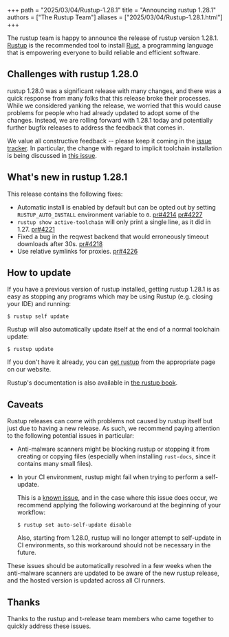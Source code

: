 +++
path = "2025/03/04/Rustup-1.28.1"
title = "Announcing rustup 1.28.1"
authors = ["The Rustup Team"]
aliases = ["2025/03/04/Rustup-1.28.1.html"]
+++

The rustup team is happy to announce the release of rustup version 1.28.1.
[Rustup][install] is the recommended tool to install [Rust][rust], a programming language that is empowering everyone to build reliable and efficient software.

## Challenges with rustup 1.28.0

rustup 1.28.0 was a significant release with many changes, and there was a quick response from many
folks that this release broke their processes. While we considered yanking the release, we worried
that this would cause problems for people who had already updated to adopt some of the changes.
Instead, we are rolling forward with 1.28.1 today and potentially further bugfix releases to
address the feedback that comes in.

We value all constructive feedback -- please keep it coming in the [issue tracker]. In particular,
the change with regard to implicit toolchain installation is being discussed in [this issue].

[this issue]: https://github.com/rust-lang/rustup/issues/4211
[issue tracker]: https://github.com/rust-lang/rustup/issues/

## What's new in rustup 1.28.1

This release contains the following fixes:

- Automatic install is enabled by default but can be opted out by setting `RUSTUP_AUTO_INSTALL`
  environment variable to `0`. [pr#4214] [pr#4227]
- `rustup show active-toolchain` will only print a single line, as it did in 1.27. [pr#4221]
- Fixed a bug in the reqwest backend that would erroneously timeout downloads after 30s. [pr#4218]
- Use relative symlinks for proxies. [pr#4226]

[1.28.1]: https://github.com/rust-lang/rustup/releases/tag/1.28.1
[pr#4214]: https://github.com/rust-lang/rustup/pull/4214
[pr#4221]: https://github.com/rust-lang/rustup/pull/4221
[pr#4218]: https://github.com/rust-lang/rustup/pull/4218
[pr#4226]: https://github.com/rust-lang/rustup/pull/4226
[pr#4227]: https://github.com/rust-lang/rustup/pull/4227

## How to update

If you have a previous version of rustup installed, getting rustup 1.28.1 is as easy as stopping
any programs which may be using Rustup (e.g. closing your IDE) and running:

```console
$ rustup self update
```

Rustup will also automatically update itself at the end of a normal toolchain update:

```console
$ rustup update
```

If you don't have it already, you can [get rustup][install] from the appropriate page on our website.

Rustup's documentation is also available in [the rustup book][book].

## Caveats

Rustup releases can come with problems not caused by rustup itself but just due to having a new release.
As such, we recommend paying attention to the following potential issues in particular:

- Anti-malware scanners might be blocking rustup or stopping it from creating or copying files
  (especially when installing `rust-docs`, since it contains many small files).

- In your CI environment, rustup might fail when trying to perform a self-update.

  This is a [known issue](https://github.com/rust-lang/rustup/issues/3709),
  and in the case where this issue does occur, we recommend applying the following workaround at the beginning of your workflow:

  ```console
  $ rustup set auto-self-update disable
  ```

  Also, starting from 1.28.0, rustup will no longer attempt to self-update in CI environments,
  so this workaround should not be necessary in the future.

These issues should be automatically resolved in a few weeks when the anti-malware scanners are updated to be aware of the new rustup release,
and the hosted version is updated across all CI runners.

## Thanks

Thanks to the rustup and t-release team members who came together to quickly address these issues.

[book]: https://rust-lang.github.io/rustup/
[changelog]: https://github.com/rust-lang/rustup/blob/stable/CHANGELOG.md
[contributors]: https://github.com/rust-lang/rustup/blob/stable/CHANGELOG.md#detailed-changes
[install]: https://rustup.rs
[rust]: https://www.rust-lang.org
